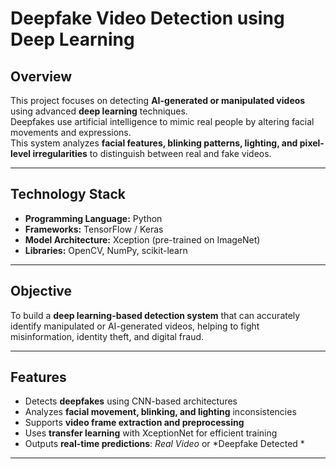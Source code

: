 #  Deepfake Video Detection using Deep Learning

##  Overview
This project focuses on detecting **AI-generated or manipulated videos** using advanced **deep learning** techniques.  
Deepfakes use artificial intelligence to mimic real people by altering facial movements and expressions.  
This system analyzes **facial features, blinking patterns, lighting, and pixel-level irregularities** to distinguish between real and fake videos.

---

##  Technology Stack
- **Programming Language:** Python  
- **Frameworks:** TensorFlow / Keras  
- **Model Architecture:** Xception (pre-trained on ImageNet)  
- **Libraries:** OpenCV, NumPy, scikit-learn  

---

##  Objective
To build a **deep learning-based detection system** that can accurately identify manipulated or AI-generated videos, helping to fight misinformation, identity theft, and digital fraud.

---

##  Features
- Detects **deepfakes** using CNN-based architectures  
- Analyzes **facial movement, blinking, and lighting** inconsistencies  
- Supports **video frame extraction and preprocessing**  
- Uses **transfer learning** with XceptionNet for efficient training  
- Outputs **real-time predictions**: *Real Video* or *Deepfake Detected *

---

